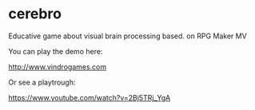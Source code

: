 # cerebro

Educative game about visual brain processing based. on RPG Maker MV

You can play the demo here:

http://www.vindrogames.com

Or see a playtrough:

https://www.youtube.com/watch?v=2Bj5TRj_YgA
